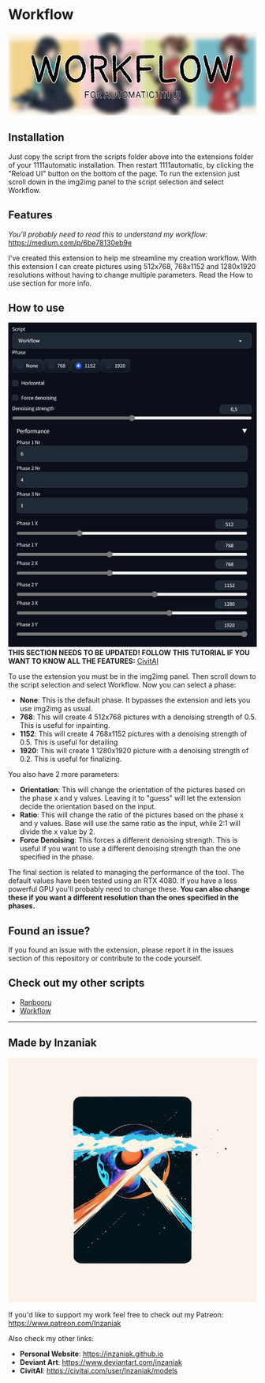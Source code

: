 # Workflow
![Alt text](pics/image.png)

## Installation
Just copy the script from the scripts folder above into the extensions folder of your 1111automatic installation. Then restart 1111automatic, by clicking the "Reload UI" button on the bottom of the page.
To run the extension just scroll down in the img2img panel to the script selection and select Workflow.

## Features
*You'll probably need to read this to understand my workflow:* https://medium.com/p/6be78130eb9e

I've created this extension to help me streamline my creation workflow. With this extension I can create pictures using 512x768, 768x1152 and 1280x1920 resolutions without having to change multiple parameters. Read the How to use section for more info.

## How to use
![Alt text](pics/screen.png)
**THIS SECTION NEEDS TO BE UPDATED! FOLLOW THIS TUTORIAL IF YOU WANT TO KNOW ALL THE FEATURES:** [CivitAI](https://civitai.com/articles/3716)  

To use the extension you must be in the img2img panel. Then scroll down to the script selection and select Workflow. Now you can select a phase:
- **None**: This is the default phase. It bypasses the extension and lets you use img2img as usual.
- **768**: This will create 4 512x768 pictures with a denoising strength of 0.5. This is useful for inpainting.
- **1152**: This will create 4 768x1152 pictures with a denoising strength of 0.5. This is useful for detailing
- **1920**: This will create 1 1280x1920 picture with a denoising strength of 0.2. This is useful for finalizing.

You also have 2 more parameters:
- **Orientation**: This will change the orientation of the pictures based on the phase x and y values. Leaving it to "guess" will let the extension decide the orientation based on the input.
- **Ratio**: This will change the ratio of the pictures based on the phase x and y values. Base will use the same ratio as the input, while 2:1 will divide the x value by 2.
- **Force Denoising**: This forces a different denoising strength. This is useful if you want to use a different denoising strength than the one specified in the phase.

The final section is related to managing the performance of the tool. The default values have been tested using an RTX 4080. If you have a less powerful GPU you'll probably need to change these. **You can also change these if you want a different resolution than the ones specified in the phases.**

## Found an issue?  
If you found an issue with the extension, please report it in the issues section of this repository or contribute to the code yourself.

## Check out my other scripts
- [Ranbooru](https://github.com/Inzaniak/sd-webui-ranbooru)
- [Workflow](https://github.com/Inzaniak/sd-webui-workflow)

---
## Made by Inzaniak
![Alt text](pics/logo.png) 


If you'd like to support my work feel free to check out my Patreon: https://www.patreon.com/Inzaniak

Also check my other links:
- **Personal Website**: https://inzaniak.github.io 
- **Deviant Art**: https://www.deviantart.com/inzaniak
- **CivitAI**: https://civitai.com/user/Inzaniak/models
